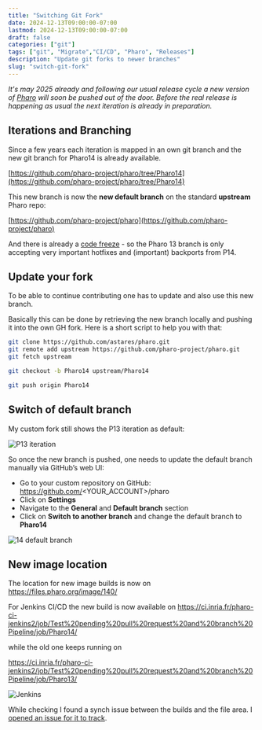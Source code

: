 ```yaml
---
title: "Switching Git Fork"
date: 2024-12-13T09:00:00-07:00
lastmod: 2024-12-13T09:00:00-07:00
draft: false
categories: ["git"]
tags: ["git", "Migrate","CI/CD", "Pharo", "Releases"]
description: "Update git forks to newer branches"
slug: "switch-git-fork"
---
```


*It's may 2025 already and following our usual release cycle a new version of [Pharo](https://www.pharo.org) will soon be pushed out of the door. Before the real release is happening as usual the next iteration is already in preparation.*

## Iterations and Branching 

Since a few years each iteration is mapped in an own git branch and the new git branch for Pharo14 is already available.

[https://github.com/pharo-project/pharo/tree/Pharo14](https://github.com/pharo-project/pharo/tree/Pharo14)

This new branch is now the **new default branch** on the standard **upstream** Pharo repo: 

[https://github.com/pharo-project/pharo](https://github.com/pharo-project/pharo)

And there is already a [code freeze](https://www.pharo.org/news/2025-04-25-Pharo13Freeze.html) - so the Pharo 13 branch is only accepting very important hotfixes and (important) backports from P14.

## Update your fork

To be able to continue contributing one has to update and also use this new branch. 

Basically this can be done by retrieving the new branch locally and pushing it into the own GH fork. Here is a short script to help you with that:

```bash
git clone https://github.com/astares/pharo.git
git remote add upstream https://github.com/pharo-project/pharo.git
git fetch upstream

git checkout -b Pharo14 upstream/Pharo14

git push origin Pharo14
```

## Switch of default branch

My custom fork still shows the P13 iteration as default:

![P13 iteration](../images/p_branch_13.png)

So once the new branch is pushed, one needs to update the default branch manually via GitHub’s web UI:

- Go to your custom repository on GitHub: https://github.com/<YOUR_ACCOUNT>/pharo
- Click on **Settings**
- Navigate to the **General** and **Default branch** section
- Click on **Switch to another branch** and change the default branch to **Pharo14**

![14 default branch](../images/p_branch_14.png)

## New image location

The location for new image builds is now on https://files.pharo.org/image/140/

For Jenkins CI/CD the new build is now available on 
https://ci.inria.fr/pharo-ci-jenkins2/job/Test%20pending%20pull%20request%20and%20branch%20Pipeline/job/Pharo14/

while the old one keeps running on 

https://ci.inria.fr/pharo-ci-jenkins2/job/Test%20pending%20pull%20request%20and%20branch%20Pipeline/job/Pharo13/

![Jenkins](../images/p_ci_13.png)

While checking I found a synch issue between the builds and the file area. I [opened an issue for it to track](https://github.com/pharo-project/pharo/issues/18175).








